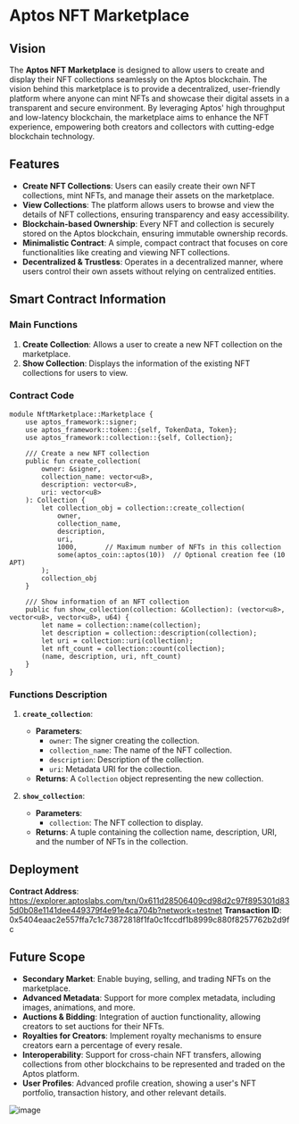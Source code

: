 # Aptos NFT Marketplace

## Vision
The **Aptos NFT Marketplace** is designed to allow users to create and display their NFT collections seamlessly on the Aptos blockchain. The vision behind this marketplace is to provide a decentralized, user-friendly platform where anyone can mint NFTs and showcase their digital assets in a transparent and secure environment. By leveraging Aptos' high throughput and low-latency blockchain, the marketplace aims to enhance the NFT experience, empowering both creators and collectors with cutting-edge blockchain technology.

## Features
- **Create NFT Collections**: Users can easily create their own NFT collections, mint NFTs, and manage their assets on the marketplace.
- **View Collections**: The platform allows users to browse and view the details of NFT collections, ensuring transparency and easy accessibility.
- **Blockchain-based Ownership**: Every NFT and collection is securely stored on the Aptos blockchain, ensuring immutable ownership records.
- **Minimalistic Contract**: A simple, compact contract that focuses on core functionalities like creating and viewing NFT collections.
- **Decentralized & Trustless**: Operates in a decentralized manner, where users control their own assets without relying on centralized entities.

## Smart Contract Information

### Main Functions
1. **Create Collection**: Allows a user to create a new NFT collection on the marketplace.
2. **Show Collection**: Displays the information of the existing NFT collections for users to view.

### Contract Code

```move
module NftMarketplace::Marketplace {
    use aptos_framework::signer;
    use aptos_framework::token::{self, TokenData, Token};
    use aptos_framework::collection::{self, Collection};

    /// Create a new NFT collection
    public fun create_collection(
        owner: &signer, 
        collection_name: vector<u8>, 
        description: vector<u8>, 
        uri: vector<u8>
    ): Collection {
        let collection_obj = collection::create_collection(
            owner,
            collection_name,
            description,
            uri,
            1000,       // Maximum number of NFTs in this collection
            some(aptos_coin::aptos(10))  // Optional creation fee (10 APT)
        );
        collection_obj
    }

    /// Show information of an NFT collection
    public fun show_collection(collection: &Collection): (vector<u8>, vector<u8>, vector<u8>, u64) {
        let name = collection::name(collection);
        let description = collection::description(collection);
        let uri = collection::uri(collection);
        let nft_count = collection::count(collection);
        (name, description, uri, nft_count)
    }
}
```

### Functions Description
1. **`create_collection`**: 
   - **Parameters**: 
     - `owner`: The signer creating the collection.
     - `collection_name`: The name of the NFT collection.
     - `description`: Description of the collection.
     - `uri`: Metadata URI for the collection.
   - **Returns**: A `Collection` object representing the new collection.
   
2. **`show_collection`**: 
   - **Parameters**: 
     - `collection`: The NFT collection to display.
   - **Returns**: A tuple containing the collection name, description, URI, and the number of NFTs in the collection.

## Deployment
**Contract Address**: https://explorer.aptoslabs.com/txn/0x611d28506409cd98d2c97f895301d835d0b08e1141dee449379f4e91e4ca704b?network=testnet
**Transaction ID**: 0x5404eaac2e557ffa7c1c73872818f1fa0c1fccdf1b8999c880f8257762b2d9fc

## Future Scope
- **Secondary Market**: Enable buying, selling, and trading NFTs on the marketplace.
- **Advanced Metadata**: Support for more complex metadata, including images, animations, and more.
- **Auctions & Bidding**: Integration of auction functionality, allowing creators to set auctions for their NFTs.
- **Royalties for Creators**: Implement royalty mechanisms to ensure creators earn a percentage of every resale.
- **Interoperability**: Support for cross-chain NFT transfers, allowing collections from other blockchains to be represented and traded on the Aptos platform.
- **User Profiles**: Advanced profile creation, showing a user's NFT portfolio, transaction history, and other relevant details.

![image](https://github.com/user-attachments/assets/8e3c4f44-a6d3-48fe-8fd9-6cb83fa16adf)

